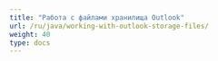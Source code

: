 ```yaml
---
title: "Работа с файлами хранилища Outlook"
url: /ru/java/working-with-outlook-storage-files/
weight: 40
type: docs
---
```


